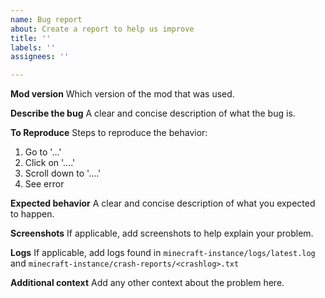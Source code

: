 ```yaml
---
name: Bug report
about: Create a report to help us improve
title: ''
labels: ''
assignees: ''

---
```


**Mod version**
Which version of the mod that was used.

**Describe the bug**
A clear and concise description of what the bug is.

**To Reproduce**
Steps to reproduce the behavior:
1. Go to '...'
2. Click on '....'
3. Scroll down to '....'
4. See error

**Expected behavior**
A clear and concise description of what you expected to happen.

**Screenshots**
If applicable, add screenshots to help explain your problem.

**Logs**
If applicable, add logs found in `minecraft-instance/logs/latest.log` and `minecraft-instance/crash-reports/<crashlog>.txt`

**Additional context**
Add any other context about the problem here.
